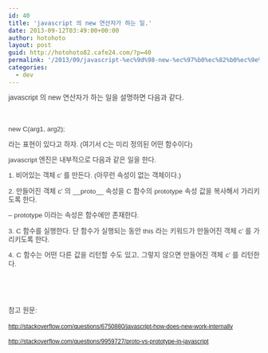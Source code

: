 ```yaml
---
id: 40
title: 'javascript 의 new 연산자가 하는 일.'
date: 2013-09-12T03:49:00+00:00
author: hotohoto
layout: post
guid: http://hotohoto82.cafe24.com/?p=40
permalink: '/2013/09/javascript-%ec%9d%98-new-%ec%97%b0%ec%82%b0%ec%9e%90%ea%b0%80-%ed%95%98%eb%8a%94-%ec%9d%bc/'
categories:
  - dev
---
```



<p style="margin: 0px 0px 1em; padding: 0px; color: rgb(64, 64, 64); text-align: justify; border: 0px; vertical-align: baseline; clear: both; word-wrap: break-word;">
  <font face="Arial, Liberation Sans, DejaVu Sans, sans-serif"><span style="font-size: 14px; line-height: 17.59375px;">javascript 의 new 연산자가 하는 일을 설명하면 다음과 같다.</span></font>
</p>

<p style="margin: 0px 0px 1em; padding: 0px; color: rgb(64, 64, 64); text-align: justify; border: 0px; vertical-align: baseline; clear: both; word-wrap: break-word;">
  <font face="Arial, Liberation Sans, DejaVu Sans, sans-serif"><span style="font-size: 14px; line-height: 17.59375px;"><br /></span></font>
</p>

<p style="margin: 0px 0px 1em; padding: 0px; line-height: 17.600000381469727px; color: rgb(64, 64, 64); text-align: justify; border: 0px; font-size: 13.600000381469727px; vertical-align: baseline; clear: both; word-wrap: break-word; font-family: Arial, 'Liberation Sans', 'DejaVu Sans', sans-serif;">
  new C(arg1, arg2);
</p>

<p style="margin: 0px 0px 1em; padding: 0px; line-height: 17.600000381469727px; color: rgb(64, 64, 64); text-align: justify; border: 0px; font-size: 13.600000381469727px; vertical-align: baseline; clear: both; word-wrap: break-word; font-family: Arial, 'Liberation Sans', 'DejaVu Sans', sans-serif;">
  라는 표현이 있다고 하자. (여기서 C는 미리 정의된 어떤 함수이다)
</p>

<p style="margin: 0px 0px 1em; padding: 0px; line-height: 17.600000381469727px; color: rgb(64, 64, 64); text-align: justify; border: 0px; font-size: 13.600000381469727px; vertical-align: baseline; clear: both; word-wrap: break-word; font-family: Arial, 'Liberation Sans', 'DejaVu Sans', sans-serif;">
  javascript 엔진은 내부적으로 다음과 같은 일을 한다.&nbsp;
</p>

<p style="margin: 0px 0px 1em; padding: 0px; line-height: 17.600000381469727px; color: rgb(64, 64, 64); text-align: justify; border: 0px; font-size: 13.600000381469727px; vertical-align: baseline; clear: both; word-wrap: break-word; font-family: Arial, 'Liberation Sans', 'DejaVu Sans', sans-serif;">
  <span style="font-size: 13.600000381469727px; line-height: 17.600000381469727px;">1. 비어있는 객체 c&#8217; 를 만든다. (아무런 속성이 없는 객체이다.)</span>
</p>

<p style="margin: 0px 0px 1em; padding: 0px; line-height: 17.600000381469727px; color: rgb(64, 64, 64); text-align: justify; border: 0px; font-size: 13.600000381469727px; vertical-align: baseline; clear: both; word-wrap: break-word; font-family: Arial, 'Liberation Sans', 'DejaVu Sans', sans-serif;">
  <span style="font-size: 13.600000381469727px; line-height: 17.600000381469727px;">2. 만들어진 객체 c&#8217; 의 __proto__ 속성을 C 함수의 prototype 속성 값을 복사해서 가리키도록 한다.</span>
</p>

<p style="margin: 0px 0px 1em; padding: 0px; line-height: 17.600000381469727px; color: rgb(64, 64, 64); text-align: justify; border: 0px; font-size: 13.600000381469727px; vertical-align: baseline; clear: both; word-wrap: break-word; font-family: Arial, 'Liberation Sans', 'DejaVu Sans', sans-serif;">
  <span style="font-size: 13.600000381469727px; line-height: 17.600000381469727px;">&#8211; prototype 이라는 속성은 함수에만 존재한다.</span>
</p>

<p style="margin: 0px 0px 1em; padding: 0px; line-height: 17.600000381469727px; color: rgb(64, 64, 64); text-align: justify; border: 0px; font-size: 13.600000381469727px; vertical-align: baseline; clear: both; word-wrap: break-word; font-family: Arial, 'Liberation Sans', 'DejaVu Sans', sans-serif;">
  <span style="font-size: 13.600000381469727px; line-height: 17.600000381469727px;">3. C 함수를 실행한다. 단 함수가 실행되는 동안 this 라는 키워드가 만들어진 객체 c&#8217; 를 가리키도록 한다.</span>
</p>

<p style="margin: 0px 0px 1em; padding: 0px; line-height: 17.600000381469727px; color: rgb(64, 64, 64); text-align: justify; border: 0px; font-size: 13.600000381469727px; vertical-align: baseline; clear: both; word-wrap: break-word; font-family: Arial, 'Liberation Sans', 'DejaVu Sans', sans-serif;">
  4. C 함수는 어떤 다른 값을 리턴할 수도 있고, 그렇지 않으면 만들어진 객체 c&#8217; 를 리턴한다.
</p>

<p style="margin: 0px 0px 1em; padding: 0px; line-height: 17.600000381469727px; color: rgb(64, 64, 64); text-align: justify; border: 0px; font-size: 13.600000381469727px; vertical-align: baseline; clear: both; word-wrap: break-word; font-family: Arial, 'Liberation Sans', 'DejaVu Sans', sans-serif;">
  &nbsp;
</p>

<p style="margin: 0px 0px 1em; padding: 0px; line-height: 17.600000381469727px; color: rgb(64, 64, 64); text-align: justify; border: 0px; font-size: 13.600000381469727px; vertical-align: baseline; clear: both; word-wrap: break-word; font-family: Arial, 'Liberation Sans', 'DejaVu Sans', sans-serif;">
  &nbsp;
</p>

<p style="margin: 0px 0px 1em; padding: 0px; line-height: 17.600000381469727px; color: rgb(64, 64, 64); text-align: justify; border: 0px; font-size: 13.600000381469727px; vertical-align: baseline; clear: both; word-wrap: break-word; font-family: Arial, 'Liberation Sans', 'DejaVu Sans', sans-serif;">
  참고 원문:
</p>

<p style="margin: 0px 0px 1em; padding: 0px; line-height: 17.600000381469727px; color: rgb(64, 64, 64); text-align: justify; border: 0px; font-size: 13.600000381469727px; vertical-align: baseline; clear: both; word-wrap: break-word; font-family: Arial, 'Liberation Sans', 'DejaVu Sans', sans-serif;">
  <a href="http://stackoverflow.com/questions/6750880/javascript-how-does-new-work-internally" target="_blank" class="con_link" style="word-wrap: break-word; font-family: 돋움, Dotum, Helvetica, sans-serif; font-size: 12px; line-height: 1.5;">http://stackoverflow.com/questions/6750880/javascript-how-does-new-work-internally</a>
</p>

<p style="margin: 0px 0px 1em; padding: 0px; line-height: 17.600000381469727px; color: rgb(64, 64, 64); text-align: justify; border: 0px; font-size: 13.600000381469727px; vertical-align: baseline; clear: both; word-wrap: break-word; font-family: Arial, 'Liberation Sans', 'DejaVu Sans', sans-serif;">
  <span style="font-size: 9pt;"><a href="http://stackoverflow.com/questions/9959727/proto-vs-prototype-in-javascript" target="_blank" class="con_link" style="word-wrap: break-word;">http://stackoverflow.com/questions/9959727/proto-vs-prototype-in-javascript</a></span>
</p>